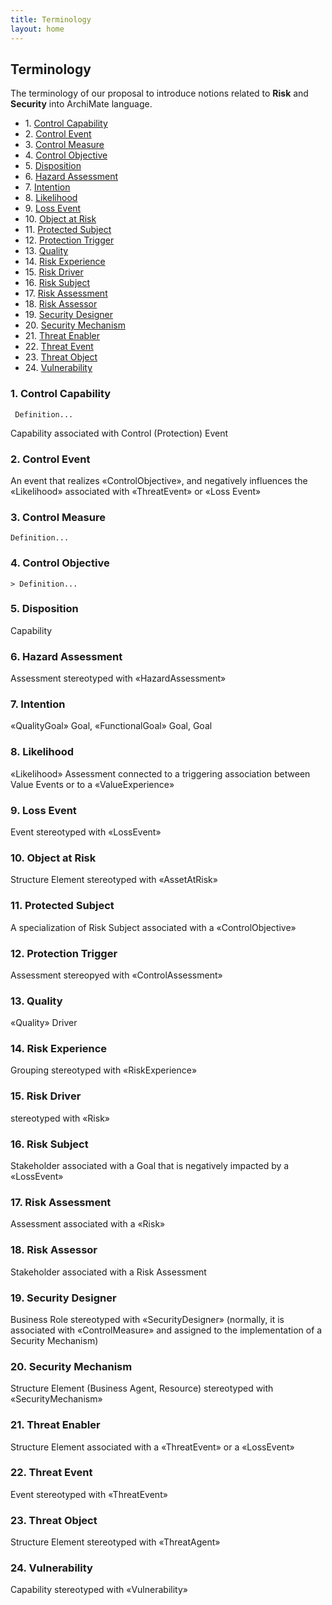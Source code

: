 ```yaml
---
title: Terminology
layout: home
---
```


## Terminology

The terminology of our proposal to introduce notions related to **Risk** and **Security** into ArchiMate language.

<!-- TOC start (generated with https://github.com/derlin/bitdowntoc) -->

- 1\. [Control Capability](#control-capability)
- 2\. [Control Event](#control-event)
- 3\. [Control Measure](#control-measure)
- 4\. [Control Objective](#control-objetive)
- 5\. [Disposition](#disposition)
- 6\. [Hazard Assessment](#hazard-assessment)
- 7\. [Intention](#intention)
- 8\. [Likelihood](#likelihood)
- 9\. [Loss Event](#loss-event)
- 10\. [Object at Risk](#object-at-risk)
- 11\. [Protected Subject](#protected-subject)
- 12\. [Protection Trigger](#protection-trigger)
- 13\. [Quality](#quality)
- 14\. [Risk Experience](#risk-experience)
- 15\. [Risk Driver](#risk-driver)
- 16\. [Risk Subject](#risk-subject)
- 17\. [Risk Assessment](#risk-assessment)
- 18\. [Risk Assessor](#risk-assessor)
- 19\. [Security Designer](#security-designer)
- 20\. [Security Mechanism](#security-mechanism)
- 21\. [Threat Enabler](#threat-enabler)
- 22\. [Threat Event](#threat-event)
- 23\. [Threat Object](#threat-object)
- 24\. [Vulnerability](#vulnerability)

<!-- TOC end -->

<!-- TOC --><a name="control-capability"></a>
### 1. Control Capability

     Definition...

Capability associated with Control (Protection) Event


<!-- TOC --><a name="control-event"></a>
### 2. Control Event

An event that realizes «ControlObjective», and negatively influences the «Likelihood» associated with «ThreatEvent» or «Loss Event»

<!-- TOC --><a name="control-measure"></a>
### 3. Control Measure

    Definition...

<!-- TOC --><a name="control-objective"></a>
### 4. Control Objective

    > Definition...

<!-- TOC --><a name="disposition"></a>
### 5. Disposition

Capability

<!-- TOC --><a name="hazard-assessment"></a>
### 6. Hazard Assessment

Assessment stereotyped with «HazardAssessment»


<!-- TOC --><a name="intention"></a>
### 7. Intention

«QualityGoal» Goal, «FunctionalGoal» Goal, Goal

<!-- TOC --><a name="likelihood"></a>
### 8. Likelihood

«Likelihood» Assessment connected to a triggering association between Value Events or to a «ValueExperience»


<!-- TOC --><a name="loss-event"></a>
### 9. Loss Event

Event stereotyped with «LossEvent»



<!-- TOC --><a name="object-at-risk"></a>
### 10. Object at Risk

Structure Element stereotyped with «AssetAtRisk»

<!-- TOC --><a name="protected-subject"></a>
### 11. Protected Subject

A specialization of Risk Subject associated with a «ControlObjective»


<!-- TOC --><a name="protection-trigger"></a>
### 12. Protection Trigger

Assessment stereopyed with «ControlAssessment»


<!-- TOC --><a name="quality"></a>
### 13. Quality

«Quality» Driver

<!-- TOC --><a name="risk-experience"></a>
### 14. Risk Experience

Grouping stereotyped with «RiskExperience»

<!-- TOC --><a name="risk-driver"></a>
### 15. Risk Driver

stereotyped with «Risk»


<!-- TOC --><a name="risk-subject"></a>
### 16. Risk Subject

Stakeholder associated with a Goal that is negatively impacted by a «LossEvent»


<!-- TOC --><a name="risk-assessment"></a>
### 17. Risk Assessment

Assessment associated with a «Risk»


<!-- TOC --><a name="risk-assessor"></a>
### 18. Risk Assessor

Stakeholder associated with a Risk Assessment


<!-- TOC --><a name="security-designer"></a>
### 19. Security Designer

Business Role stereotyped with «SecurityDesigner» (normally, it is associated with «ControlMeasure» and assigned to the implementation of a Security Mechanism)


<!-- TOC --><a name="security-mechanism"></a>
### 20. Security Mechanism

Structure Element (Business Agent, Resource) stereotyped with «SecurityMechanism»


<!-- TOC --><a name="threat-enabler"></a>
### 21. Threat Enabler

Structure Element associated with a «ThreatEvent» or a «LossEvent»



<!-- TOC --><a name="threat-event"></a>
### 22. Threat Event

Event stereotyped with «ThreatEvent»


<!-- TOC --><a name="threat-object"></a>
### 23. Threat Object

 Structure Element stereotyped with «ThreatAgent»

<!-- TOC --><a name="vulnerability"></a>
### 24. Vulnerability

Capability stereotyped with «Vulnerability»

        
